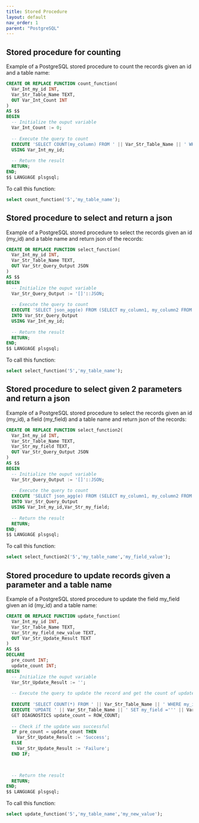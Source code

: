 ```yaml
---
title: Stored Procedure
layout: default
nav_order: 1
parent: "PostgreSQL"
---
```


## Stored procedure for counting

Example of a PostgreSQL stored procedure to count the records given an id and a table name:


```sql
CREATE OR REPLACE FUNCTION count_function(
  Var_Int_my_id INT,
  Var_Str_Table_Name TEXT,
  OUT Var_Int_Count INT
)
AS $$
BEGIN
  -- Initialize the ouput variable
  Var_Int_Count := 0;
  
  -- Execute the query to count
  EXECUTE 'SELECT COUNT(my_column) FROM ' || Var_Str_Table_Name || ' WHERE my_id = $1' INTO Var_Int_Count
  USING Var_Int_my_id;
  
  -- Return the result
  RETURN;
END;
$$ LANGUAGE plsgsql;
```

To call this function:

```sql
select count_function('5','my_table_name');
```


## Stored procedure to select and return a json

Example of a PostgreSQL stored procedure to select the records given an id (my_id) and a table name and return json of the records:


```sql
CREATE OR REPLACE FUNCTION select_function(
  Var_Int_my_id INT,
  Var_Str_Table_Name TEXT,
  OUT Var_Str_Query_Output JSON
)
AS $$
BEGIN
  -- Initialize the ouput variable
  Var_Str_Query_Output := '[]'::JSON;
  
  -- Execute the query to count
  EXECUTE 'SELECT json_agg(e) FROM (SELECT my_column1, my_column2 FROM ' || Var_Str_Table_Name || ' WHERE my_id = $1) e'
  INTO Var_Str_Query_Output
  USING Var_Int_my_id;
  
  -- Return the result
  RETURN;
END;
$$ LANGUAGE plsgsql;
```

To call this function:

```sql
select select_function('5','my_table_name');
```

## Stored procedure to select given 2 parameters and return a json


Example of a PostgreSQL stored procedure to select the records given an id (my_id), a field (my_field) and a table name and return json of the records:

```sql
CREATE OR REPLACE FUNCTION select_function2(
  Var_Int_my_id INT,
  Var_Str_Table_Name TEXT,
  Var_Str_my_field TEXT,
  OUT Var_Str_Query_Output JSON
)
AS $$
BEGIN
  -- Initialize the ouput variable
  Var_Str_Query_Output := '[]'::JSON;
  
  -- Execute the query to count
  EXECUTE 'SELECT json_agg(e) FROM (SELECT my_column1, my_column2 FROM ' || Var_Str_Table_Name || ' WHERE my_id = $1 AND my_field = $2) e'
  INTO Var_Str_Query_Output
  USING Var_Int_my_id,Var_Str_my_field;
  
  -- Return the result
  RETURN;
END;
$$ LANGUAGE plsgsql;
```

To call this function:

```sql
select select_function2('5','my_table_name','my_field_value');
```

## Stored procedure to update records given a parameter and a table name

Example of a PostgreSQL stored procedure to update the field my_field given an id (my_id) and a table name:

```sql
CREATE OR REPLACE FUNCTION update_function(
  Var_Int_my_id INT,
  Var_Str_Table_Name TEXT,
  Var_Str_my_field_new_value TEXT,
  OUT Var_Str_Update_Result TEXT
)
AS $$
DECLARE
  pre_count INT;
  update_count INT;
BEGIN
  -- Initialize the ouput variable
  Var_Str_Update_Result := '';
  
  -- Execute the query to update the record and get the count of updated rows
  
  EXECUTE 'SELECT COUNT(*) FROM ' || Var_Str_Table_Name || ' WHERE my_id =' || Var_Int_my_id INTO pre_count
  EXECUTE 'UPDATE ' || Var_Str_Table_Name || ' SET my_field =''' || Var_Str_my_field_new_value || ''' WHERE my_id =' || Var_Int_my_id;
  GET DIAGNOSTICS update_count = ROW_COUNT;
  
  -- Check if the update was successful
  IF pre_count = update_count THEN
    Var_Str_Update_Result := 'Success';
  ELSE
    Var_Str_Update_Result := 'Failure';
  END IF;


  
  -- Return the result
  RETURN;
END;
$$ LANGUAGE plsgsql;
```

To call this function:

```sql
select update_function('5','my_table_name','my_new_value');
```